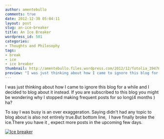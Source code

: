 ```yaml
---
author: amentebullo
comments: true
date: 2012-12-30 05:04:11
layout: post
slug: an-ice-breaker
title: An Ice Breaker
wordpress_id: 501
categories:
- Thoughts and Philosophy
tags:
- break
- ice
- ice breaker
thumbnail: http://amentebullo.files.wordpress.com/2012/12/fotolia_39476312_xs.jpg
preview: "I was just thinking about how I came to ignore this blog for a while and I decided to blog about it instead. If you are subscribed to this blog you might be wondering..."
---
```


I was just thinking about how I came to ignore this blog for a while and I decided to blog about it instead. If you are subscribed to this blog you might be wondering why I stopped making frequent posts for so long(4 months ) ha?

To say I was busy is an over exaggeration. Saying didn't had any topic to blog about is also not entirely true.But bottom line,  I have finally broke the ice.There you have it , expect more posts in the upcoming few days.

[![Ice breaker](http://amentebullo.files.wordpress.com/2012/12/fotolia_39476312_xs.jpg)](http://amentebullo.wordpress.com/2012/12/30/an-ice-breaker/ice-floe/)
